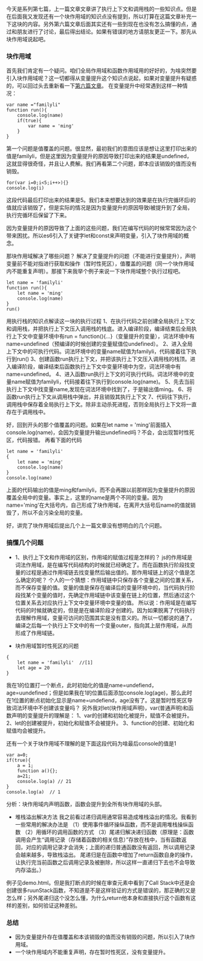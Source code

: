 今天是系列第七篇，上一篇文章文章讲了执行上下文和调用栈的一些知识点。但是在后面我又发现还有一个块作用域的知识点没有提到，所以打算在这篇文章补充一下这块的内容。另外第六篇文章后面其实还有一些到现在也没有怎么搞懂的点，通过和朋友进行了讨论，最后得出结论。如果有错误的地方请朋友更正一下。那先从块作用域说起吧。


### 块作用域
首先我们肯定有一个疑问。咱们全局作用域和函数作用域用的好好的，为啥突然要引入块作用域呢？这一切都得从变量提升这个知识点说起，如果对变量提升有疑惑的，可以回过头去重新看一下[第六篇文章](https://juejin.im/post/5e9807d5e51d4546f6309616)。
在变量提升中经常遇到这样一种情况：
```
var name ="familyli"
function run(){
    console.log(name)
    if(true){
        var name = 'ming'
    }
}
```
第一个问题是值覆盖的问题。很显然，最初我们的意图应该是想让这里打印出来的值是familyli，但是这里因为变量提升的原因导致打印出来的结果是undefined，这就显得很奇怪，并且让人费解。我们再看第二个问题，即本应该销毁的值而没有销毁。
```
for(var i=0;i<5;i++>){}
console.log(i)
```
这段代码最后打印出来的结果是5。我们本来想要达到的效果是在执行完循环后i的值就应该销毁了，但是实际的情况是因为变量提升的原因导致i被提升到了全局，执行完循环后保留了下来。

因为变量提升的原因导致了上面的这些问题，我们在编写代码的时候常常因为这个带来困扰。所以es6引入了关键字let和const来声明变量，引入了块作用域的概念。

那块作用域解决了哪些问题？
解决了变量提升的问题（不能进行变量提升），声明变量前不能对指进行获取和操作（暂时性死区），值覆盖的问题（同一个块作用域内不能重复声明）。那接下来我举个例子来说一下块作用域整个执行过程吧。
```
let name = 'familyli'
function run(){
    let name = 'ming'
    console.log(name)
}
run()
```
用执行栈的知识点解读这一块的执行过程
1、在执行代码之前创建全局执行上下文和调用栈，并把执行上下文压入调用栈的栈底。进入编译阶段，编译结束后全局执行上下文中变量环境中有run = function(){...}（变量提升的变量），词法环境中有name=undefined（预编译的时候创建的变量赋值位undefined）。
2、进入全局上下文中的可执行代码。词法环境中的变量name赋值为familyli，代码接着往下执行到run()
3、创建函数run执行上下文，并把该执行上下文压入调用栈的栈顶。进入编译阶段，编译结束后函数执行上下文中变量环境中为空，词法环境中有name=undefined。
4、进入函数run执行上下文的可执行代码。词法环境中的变量name赋值为familyli，代码接着往下执行到console.log(name)。
5、先去当前执行上下文中找变量name,发现在词法环境中找到了，于是输出值ming。
6、将函数run执行上下文从调用栈中弹出，并且销毁其执行上下文
7、代码往下执行，调用栈中保存着全局执行上下文。除非主动杀死进程，否则全局执行上下文将一直存在于调用栈中。

好，回到开头的那个值覆盖的问题。如果在let name = 'ming'前面插入console.log(name)，会因为变量提升输出undefined吗？不会，会出现暂时性死区，代码报错。
再看下面的代码
```
let name = 'familyli'
{
    let name = 'ming'
    console.log(name)
}
console.log(name)
```
上面的代码输出的值是ming和familyli，而不会再跟以前那样因为变量提升的原因覆盖全局中的变量。事实上，这里的name是两个不同的变量。因为name='ming'在大括号内，自己形成了块作用域，在离开大括号后name的值就销毁了，所以不会污染全局的变量。

好，讲完了块作用域后提出几个上一篇文章没有想明白的几个问题。


### 搞懂几个问题
- 1、执行上下文和作用域的区别，作用域的赋值过程是怎样的？
js的作用域是词法作用域，是在编写代码结构的时候就已经确定了。而在函数执行阶段找变量的过程是通过作用域链去找变量然后输出值的。那作用域链上的这个值是怎么确定的呢？
个人的一个猜想：作用域链中只保存各个变量之间的位置关系，而不保存变量的值。变量的值是保存在编译后的变量环境中的，当代码执行阶段找某个变量的值时，先确定作用域链中该变量在链上的位置，然后通过这个位置关系去对应执行上下文中变量环境中变量的值。
所以说：作用域是在编写代码的时候就确定的，但是是在编译阶段才创建的。因为如果脱离了代码执行去理解作用域，变量可访问的范围其实是没有意义的。所以一切都说的通了，编译之后每一个执行上下文中的有一个变量outer，指向其上层作用域，从而形成了作用域链。


- 块作用域暂时性死区的问题
```
{
    let name = 'familyli'  //[1]
    let age = 20
}
```
我在1的位置打一个断点，此时初始化的值是name=undefiend，age=uundefined；但是如果我在1的位置后面添加console.log(age)，那么此时在1位置的断点初始化显示是name=undefiend，age没有了。这是暂时性死区导致词法环境中不创建该变量吗？
另外我对let(块作用域声明)，var(普通声明)和函数声明的变量提升的理解是：
1、var的创建和初始化被提升，赋值不会被提升。
2、let的创建被提升，初始化和赋值不会被提升。
3、function的创建、初始化和赋值均会被提升。


还有一个关于块作用域不理解的是下面这段代码为啥最后console的值是1
```
var a=0;
if(true){
    a = 1;
    function a(){};
    a=21;
    console.log(a) // 21
}
console.log(a)  // 1
```
分析：块作用域内声明函数，函数会提升到全所有块作用域的头部。



- 堆栈溢出解决方法
我之前看过递归调用通常容易造成堆栈溢出的情况。我看到一些常用的解决办法是
（1）使用事件循环操纵函数，而不是调用堆栈操纵函数
（2）用循环的调用函数的方式
（3）尾递归解决递归函数（原理是：函数调用会产生“调用记录（存储着函数的相关信息）”存放在栈中，当有函数返回，对应的调用记录才会消失；上面的递归普通函数没有返回，所以调用记录会越来越多，导致栈溢出。
尾递归是在函数中增加了return函数自身的操作，让执行完当前函数之后调用记录及被删除，所以这样一直递归下去也不会导致内存溢出。）

例子见demo.html。但是我打断点的时候在审查元素中看到了Call Stack中还是会创建很多ruunStack函数，不知道是不是这样验证的方式是错误的，那正确的又是怎么样；另外尾递归这个没怎么懂，为什么return他本身和直接执行这个函数有这样的差别，如何验证这种差别。

### 总结
- 因为变量提升存在值覆盖和本该销毁的值而没有销毁的问题，所以引入了块作用域。
- 一个块作用域内不能重复声明，存在暂时性死区，没有变量提升。